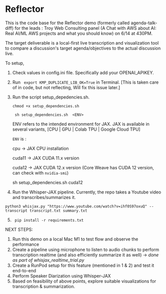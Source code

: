 # Reflector

This is the code base for the Reflector demo (formerly called agenda-talk-diff) for the leads : Troy Web Consulting panel (A Chat with AWS about AI: Real AI/ML AWS projects and what you should know) on 6/14 at 430PM.

The target deliverable is a local-first live transcription and visualization tool to compare a discussion's target agenda/objectives to the actual discussion live.

To setup, 

1) Check values in config.ini file. Specifically add your OPENAI_APIKEY.
2) Run ``` export KMP_DUPLICATE_LIB_OK=True``` in Terminal. [This is taken care of in code, but not reflecting, Will fix this issue later.]
3) Run the script setup_depedencies.sh.

    ``` chmod +x setup_dependencies.sh ```

    ``` sh setup_dependencies.sh  <ENV>```

    
   ENV refers to the intended environment for JAX. JAX is available in several variants, [CPU | GPU | Colab TPU | Google Cloud TPU]
   
   ```ENV``` is :
   
   cpu -> JAX CPU installation

   cuda11 -> JAX CUDA 11.x version

   cuda12 -> JAX CUDA 12.x version (Core Weave has CUDA 12 version, can check with ```nvidia-smi```)

    sh setup_dependencies.sh cuda12

4) Run the Whisper-JAX pipeline. Currently, the repo takes a Youtube video and transcribes/summarizes it.

``` python3 whisjax.py "https://www.youtube.com/watch?v=ihf0S97oxuQ" --transcript transcript.txt summary.txt ```

5) ``` pip install -r requirements.txt```



NEXT STEPS:

1) Run this demo on a local Mac M1 to test flow and observe the performance
2) Create a pipeline using microphone to listen to audio chunks to perform transcription realtime (and also efficiently
 summarize it as well) -> *done as part of whisjax_realtime_trial.py*
3) Create a RunPod setup for this feature (mentioned in 1 & 2) and test it end-to-end
4) Perform Speaker Diarization using Whisper-JAX
5) Based on feasibility of above points, explore suitable visualizations for transcription & summarization.
